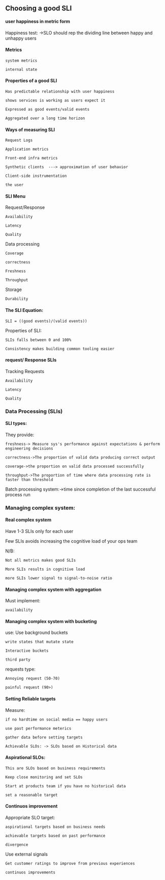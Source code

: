 


## Choosing a good SLI

#### user happiness in metric form

Happiness test: ->SLO should rep the dividing line between happy and unhappy users

#### Metrics

    system metrics

    internal state

#### Properties of a good SLI

    Has predictable relationship with user happiness

    shows services is working as users expect it

    Expressed as good events/valid events

    Aggregated over a long time horizon


#### Ways of measuring SLI

    Request Logs

    Application metrics

    Front-end infra metrics

    Synthetic clients  ---> approximation of user behavior

    Client-side instrumentation

    the user

#### SLI Menu

Request/Response

    Availability

    Latency

    Quality

Data processing

    Coverage

    correctness

    Freshness

    Throughput

Storage

    Durability

#### The SLI Equation:

    SLI = ((good events)/(valid events))

Properties of SLI:

    SLIs falls between 0 and 100%

    Consistency makes building common tooling easier

#### request/ Response SLIs

Tracking Requests

    Availability

    Latency

    Quality

### Data Processing (SLIs)

#### SLI types:

They provide:

    freshness-> Measure sys's performance against expectations & perform engineering decisions
    
    correctness->The proportion of valid data producing correct output
    
    coverage->the proportion on valid data processed successfully
    
    throughput->The proportion of time where data processing rate is faster than threshold

Batch processing system:->time since completion of the last successful process run


### Managing complex system:

#### Real complex system

Have 1-3 SLIs only for each user

Few SLIs avoids increasing the cognitive load of your ops team

N/B:

    Not all metrics makes good SLIs

    More SLIs results in cognitive load

    more SLIs lower signal to signal-to-noise ratio


#### Managing complex system with aggregation

Must implement:

    availability


#### Managing complex system with bucketing

use:
    Use background buckets

    write states that mutate state

    Interactive buckets

    third party

requests type:

    Annoying request (50-70)

    painful request (90>)


#### Setting Reliable targets

Measure:

    if no hardtime on social media == happy users

    use past performance meterics

    gather data before setting targets

    Achievable SLOs: -> SLOs based on Historical data

#### Aspirational SLOs:

    This are SLOs based on business requirements

    Keep close monitoring and set SLOs

    Start at products team if you have no historical data

    set a reasonable target



#### Continuos improvement

Appropriate SLO target:

    aspirational targets based on business needs

    achievable targets based on past performance

    divergence

Use external signals

    Get customer ratings to improve from previous experiences

    continuos improvements

